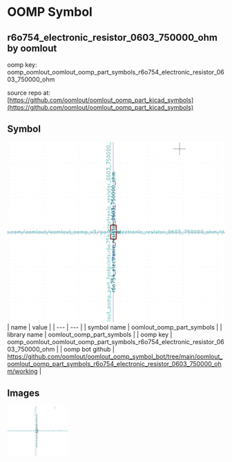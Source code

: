 # OOMP Symbol  
## r6o754_electronic_resistor_0603_750000_ohm  by oomlout  
  
oomp key: oomp_oomlout_oomlout_oomp_part_symbols_r6o754_electronic_resistor_0603_750000_ohm  
  
source repo at: [https://github.com/oomlout/oomlout_oomp_part_kicad_symbols](https://github.com/oomlout/oomlout_oomp_part_kicad_symbols)  
## Symbol  
  
[![working.png](working_600.png)](working.png)  
| name | value | 
| --- | --- | 
| symbol name | oomlout_oomp_part_symbols | 
| library name | oomlout_oomp_part_symbols | 
| oomp key | oomp_oomlout_oomlout_oomp_part_symbols_r6o754_electronic_resistor_0603_750000_ohm | 
| oomp bot github | https://github.com/oomlout/oomlout_oomp_symbol_bot/tree/main/oomlout_oomlout_oomp_part_symbols_r6o754_electronic_resistor_0603_750000_ohm/working | 
## Images  
  
[![working.png](working_140.png)](working.png)  
